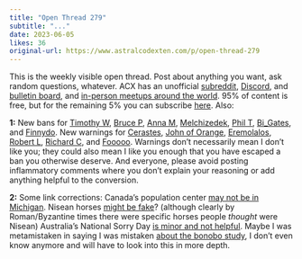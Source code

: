 ```yaml
---
title: "Open Thread 279"
subtitle: "..."
date: 2023-06-05
likes: 36
original-url: https://www.astralcodexten.com/p/open-thread-279
---
```

This is the weekly visible open thread. Post about anything you want, ask random questions, whatever. ACX has an unofficial [subreddit](https://www.reddit.com/r/slatestarcodex/), [Discord](https://discord.gg/RTKtdut), and [bulletin board](https://www.datasecretslox.com/index.php), and [in-person meetups around the world](https://www.lesswrong.com/community?filters%5B0%5D=SSC). 95% of content is free, but for the remaining 5% you can subscribe [here](https://astralcodexten.substack.com/subscribe?). Also:

 **1:** New bans for [Timothy W,](https://astralcodexten.substack.com/p/constitutional-ai-rlhf-on-steroids/comment/15763456) [Bruce P](https://astralcodexten.substack.com/p/open-thread-272/comment/14823706#comment-14838443), [Anna M](https://astralcodexten.substack.com/p/conspiracies-of-cognition-conspiracies/comments#comment-11869296), [Melchizedek](https://astralcodexten.substack.com/p/you-dont-want-a-purely-biological/comment/12278903), [Phil T](https://astralcodexten.substack.com/p/kelly-bets-on-civilization/comment/13388171), [Bi_Gates](https://astralcodexten.substack.com/p/open-thread-271/comment/14570618), and [Finnydo](https://astralcodexten.substack.com/p/book-review-from-oversight-to-overkill/comment/14890102). New warnings for [Cerastes](https://astralcodexten.substack.com/p/why-is-the-academic-job-market-so/comment/16737911), [John of Orange](https://astralcodexten.substack.com/p/change-my-mind-density-increases/comment/15485288), [Eremolalos](https://astralcodexten.substack.com/p/book-review-paper-belt-on-fire/comment/16738207), [Robert L](https://astralcodexten.substack.com/p/open-thread-267/comment/13551929), [Richard C](https://astralcodexten.substack.com/p/give-up-seventy-percent-of-the-way/comment/13435802), and [Fooooo](https://astralcodexten.substack.com/p/mr-tries-the-safe-uncertainty-fallacy/comment/14157118). Warnings don’t necessarily mean I don’t like you; they could also mean I like you enough that you have escaped a ban you otherwise deserve. And everyone, please avoid posting inflammatory comments where you don’t explain your reasoning or add anything helpful to the conversion.

 **2:** Some link corrections: Canada’s population center [may not be in Michigan](https://astralcodexten.substack.com/p/links-for-may-2023/comment/16843937). Nisean horses [might be fake](https://astralcodexten.substack.com/p/links-for-may-2023/comment/16855670)? (although clearly by Roman/Byzantine times there were specific horses people _thought_ were Nisean) Australia’s National Sorry Day [is minor and not helpful](https://astralcodexten.substack.com/p/links-for-may-2023/comment/16780733). Maybe I was metamistaken in saying I was mistaken [about the bonobo study](https://astralcodexten.substack.com/p/links-for-may-2023/comment/16781791), I don’t even know anymore and will have to look into this in more depth. 
